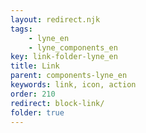 ```yaml
---
layout: redirect.njk
tags: 
    - lyne_en
    - lyne_components_en
key: link-folder-lyne_en
title: Link
parent: components-lyne_en
keywords: link, icon, action
order: 210
redirect: block-link/
folder: true
---
```

